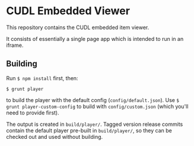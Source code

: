 # CUDL Embedded Viewer

This repository contains the CUDL embedded item viewer.

It consists of essentially a single page app which is intended to run in an
iframe.


## Building

Run `$ npm install` first, then:

```
$ grunt player
```

to build the player with the default config (`config/default.json`). Use
`$ grunt player-custom-config` to build with `config/custom.json` (which you'll
need to provide first).

The output is created in `build/player/`. Tagged version release commits contain
the default player pre-built in `build/player/`, so they can be checked out and
used without building.
